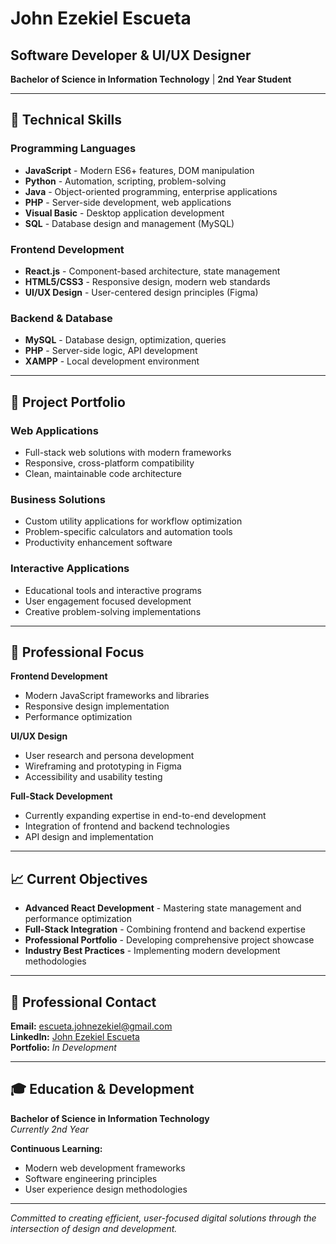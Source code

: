 # John Ezekiel Escueta

## Software Developer & UI/UX Designer

**Bachelor of Science in Information Technology** | **2nd Year Student**

---

## 🔧 Technical Skills

### Programming Languages
- **JavaScript** - Modern ES6+ features, DOM manipulation
- **Python** - Automation, scripting, problem-solving
- **Java** - Object-oriented programming, enterprise applications
- **PHP** - Server-side development, web applications
- **Visual Basic** - Desktop application development
- **SQL** - Database design and management (MySQL)

### Frontend Development
- **React.js** - Component-based architecture, state management
- **HTML5/CSS3** - Responsive design, modern web standards
- **UI/UX Design** - User-centered design principles (Figma)

### Backend & Database
- **MySQL** - Database design, optimization, queries
- **PHP** - Server-side logic, API development
- **XAMPP** - Local development environment

---

## 💼 Project Portfolio

### Web Applications
- Full-stack web solutions with modern frameworks
- Responsive, cross-platform compatibility
- Clean, maintainable code architecture

### Business Solutions
- Custom utility applications for workflow optimization
- Problem-specific calculators and automation tools
- Productivity enhancement software

### Interactive Applications
- Educational tools and interactive programs
- User engagement focused development
- Creative problem-solving implementations

---

## 🎯 Professional Focus

**Frontend Development**
- Modern JavaScript frameworks and libraries
- Responsive design implementation
- Performance optimization

**UI/UX Design**
- User research and persona development
- Wireframing and prototyping in Figma
- Accessibility and usability testing

**Full-Stack Development**
- Currently expanding expertise in end-to-end development
- Integration of frontend and backend technologies
- API design and implementation

---

## 📈 Current Objectives

- **Advanced React Development** - Mastering state management and performance optimization
- **Full-Stack Integration** - Combining frontend and backend expertise
- **Professional Portfolio** - Developing comprehensive project showcase
- **Industry Best Practices** - Implementing modern development methodologies

---

## 📧 Professional Contact

**Email:** escueta.johnezekiel@gmail.com  
**LinkedIn:** [John Ezekiel Escueta](https://linkedin.com/in/john-ezekiel-escueta)  
**Portfolio:** *In Development*

---

## 🎓 Education & Development

**Bachelor of Science in Information Technology**  
*Currently 2nd Year*

**Continuous Learning:**
- Modern web development frameworks
- Software engineering principles
- User experience design methodologies

---

*Committed to creating efficient, user-focused digital solutions through the intersection of design and development.*
